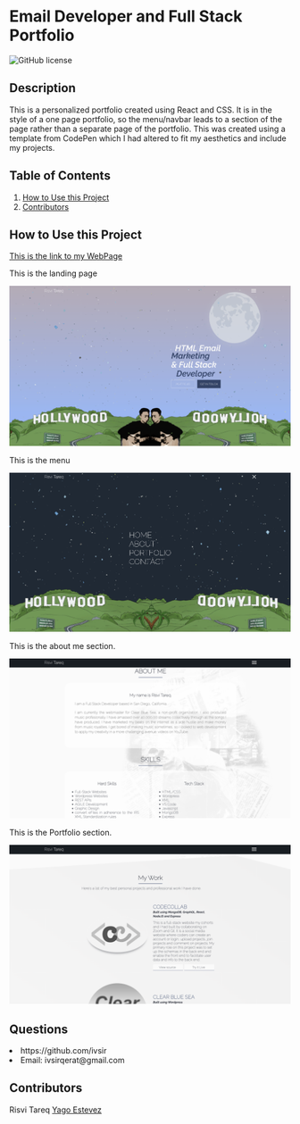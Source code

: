 # Email Developer and Full Stack Portfolio
![GitHub license](https://img.shields.io/badge/license-MIT-blue.svg)

## Description
This is a personalized portfolio created using React and CSS. It is in the style of a one page portfolio, so the menu/navbar leads to a section of the page rather than a separate page of the portfolio. This was created using a template from CodePen which I had altered to fit my aesthetics and include my projects.

## Table of Contents
<nav>
    <ol>
        <li><a href="#How to Use this Project">How to Use this Project</a></li>
        <li><a href="#Contributors">Contributors</a></li>
    </ol>
</nav>

## How to Use this Project
<a href="https://ivsir.github.io/RisviTareqEmailDeveloper/">This is the link to my WebPage</a>
<p>This is the landing page</p>
<img src="src/Images/HTML.png">
<p>This is the menu</p>
<img src="src/Images/menu.png">
<p>This is the about me section.</p>
<img src="src/Images/aboutme.png">
<p>This is the Portfolio section.</p>
<img src="src/Images/Portfolio.png">

## Questions
<li>https://github.com/ivsir </li>
<li>Email: ivsirqerat@gmail.com</li>

## Contributors
Risvi Tareq
<a href="https://codepen.io/yagoestevez/pen/oapQEJ">Yago Estevez</a>